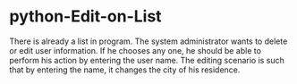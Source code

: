 # python-Edit-on-List
There is already a list in program. The system administrator wants to delete or edit user information. If he chooses any one, he should be able to perform his action by entering the user name. The editing scenario is such that by entering the name, it changes the city of his residence.
